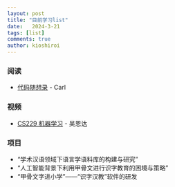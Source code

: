 ```yaml
---
layout: post
title: "目前学习list"
date:   2024-3-21
tags: [list]
comments: true
author: kioshiroi
---
```

### 阅读
- [代码随想录](https://www.programmercarl.com/) - Carl




### 视频
- [CS229 机器学习](https://www.bilibili.com/video/BV1JE411w7Ub/?vd_source=df4c297395886e972e6f37ffc786838e) - 吴恩达




### 项目
- “学术汉语领域下语言学语料库的构建与研究”
- “人工智能背景下利用甲骨文进行识字教育的困境与策略”
- “甲骨文字进小学”——“识字汉教”软件的研发